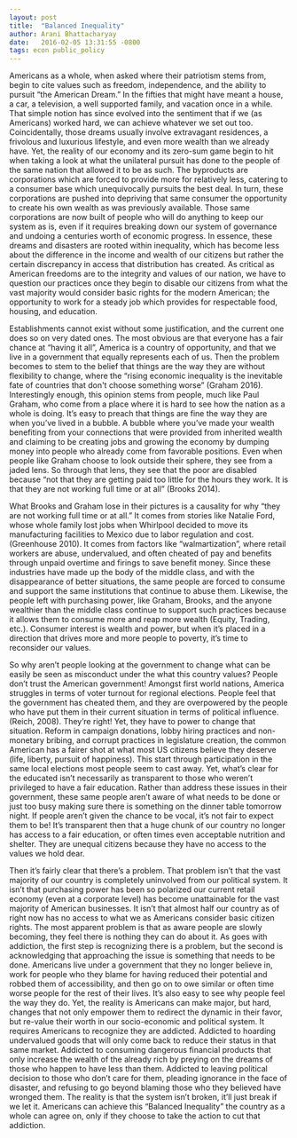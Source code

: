```yaml
---
layout: post
title:  "Balanced Inequality"
author: Arani Bhattacharyay
date:   2016-02-05 13:31:55 -0800
tags: econ public_policy 
---
```


Americans as a whole, when asked where their patriotism stems from, begin to cite values such as freedom, independence, and the ability to pursuit “the American Dream.” In the fifties that might have meant a house, a car, a television, a well supported family, and vacation once in a while. That simple notion has since evolved into the sentiment that if we (as Americans) worked hard, we can achieve whatever we set out too. Coincidentally, those dreams usually involve extravagant residences, a frivolous and luxurious lifestyle, and even more wealth than we already have. Yet, the reality of our economy and its zero-sum game begin to hit when taking a look at what the unilateral pursuit has done to the people of the same nation that allowed it to be as such. The byproducts are corporations which are forced to provide more for relatively less, catering to a consumer base which unequivocally pursuits the best deal. In turn, these corporations are pushed into depriving that same consumer the opportunity to create his own wealth as was previously available. Those same corporations are now built of people who will do anything to keep our system as is, even if it requires breaking down our system of governance and undoing a centuries worth of economic progress. In essence, these dreams and disasters are rooted within inequality, which has become less about the difference in the income and wealth of our citizens but rather the certain discrepancy in access that distribution has created. As critical as American freedoms are to the integrity and values of our nation, we have to question our practices once they begin to disable our citizens from what the vast majority would consider basic rights for the modern American; the opportunity to work for a steady job which provides for respectable food, housing, and education.



Establishments cannot exist without some justification, and the current one does so on very dated ones. The most obvious are that everyone has a fair chance at “having it all”, America is a country of opportunity, and that we live in a government that equally represents each of us. Then the problem becomes to stem to the belief that things are the way they are without flexibility to change, where the “rising economic inequality is the inevitable fate of countries that don't choose something worse” (Graham 2016). Interestingly enough, this opinion stems from people, much like Paul Graham, who come from a place where it is hard to see how the nation as a whole is doing. It’s easy to preach that things are fine the way they are when you’ve lived in a bubble. A bubble where you’ve made your wealth benefiting from your connections that were provided from inherited wealth and claiming to be creating jobs and growing the economy by dumping money into people who already come from favorable positions. Even when people like Graham choose to look outside their sphere, they see from a jaded lens. So through that lens, they see that the poor are disabled because “not that they are getting paid too little for the hours they work. It is that they are not working full time or at all” (Brooks 2014). 



What Brooks and Graham lose in their pictures is a causality for why “they are not working full time or at all.” It comes from stories like Natalie Ford, whose whole family lost jobs when Whirlpool decided to move its manufacturing facilities to Mexico due to labor regulation and cost. (Greenhouse 2010). It comes from factors like “walmartization”, where retail workers are abuse, undervalued, and often cheated of pay and benefits through unpaid overtime and firings to save benefit money. Since these industries have made up the body of the middle class, and with the disappearance of better situations, the same people are forced to consume and support the same institutions that continue to abuse them. Likewise, the people left with purchasing power, like Graham, Brooks, and the anyone wealthier than the middle class continue to support such practices because it allows them to consume more and reap more wealth (Equity, Trading, etc.). Consumer interest is wealth and power, but when it’s placed in a direction that drives more and more people to poverty, it’s time to reconsider our values.



So why aren’t people looking at the government to change what can be easily be seen as misconduct under the what this country values? People don’t trust the American government! Amongst first world nations, America struggles in terms of voter turnout for regional elections. People feel that the government has cheated them, and they are overpowered by the people who have put them in their current situation in terms of political influence. (Reich, 2008). They’re right! Yet, they have to power to change that situation. Reform in campaign donations, lobby hiring practices and non-monetary bribing, and corrupt practices in legislature creation, the common American has a fairer shot at what most US citizens believe they deserve (life, liberty, pursuit of happiness). This start through participation in the same local elections most people seem to cast away. Yet, what’s clear for the educated isn’t necessarily as transparent to those who weren’t privileged to have a fair education. Rather than address these issues in their government, these same people aren’t aware of what needs to be done or just too busy making sure there is something on the dinner table tomorrow night. If people aren’t given the chance to be vocal, it’s not fair to expect them to be! It’s transparent then that a huge chunk of our country no longer has access to a fair education, or often times even acceptable nutrition and shelter. They are unequal citizens because they have no access to the values we hold dear. 



Then it’s fairly clear that there’s a problem. That problem isn’t that the vast majority of our country is completely uninvolved from our political system. It isn’t that purchasing power has been so polarized our current retail economy (even at a corporate level) has become unattainable for the vast majority of American businesses. It isn’t that almost half our country as of right now has no access to what we as Americans consider basic citizen rights. The most apparent problem is that as aware people are slowly becoming, they feel there is nothing they can do about it. As goes with addiction, the first step is recognizing there is a problem, but the second is acknowledging that approaching the issue is something that needs to be done. Americans live under a government that they no longer believe in, work for people who they blame for having reduced their potential and robbed them of accessibility, and then go on to owe similar or often time worse people for the rest of their lives. It’s also easy to see why people feel the way they do. Yet, the reality is Americans can make major, but hard, changes that not only empower them to redirect the dynamic in their favor, but re-value their worth in our socio-economic and political system. It requires Americans to recognize they are addicted. Addicted to hoarding undervalued goods that will only come back to reduce their status in that same market. Addicted to consuming dangerous financial products that only increase the wealth of the already rich by preying on the dreams of those who happen to have less than them. Addicted to leaving political decision to those who don’t care for them, pleading ignorance in the face of disaster, and refusing to go beyond blaming those who they believed have wronged them. The reality is that the system isn’t broken, it’ll just break if we let it. Americans can achieve this “Balanced Inequality” the country as a whole can agree on, only if they choose to take the action to cut that addiction.




